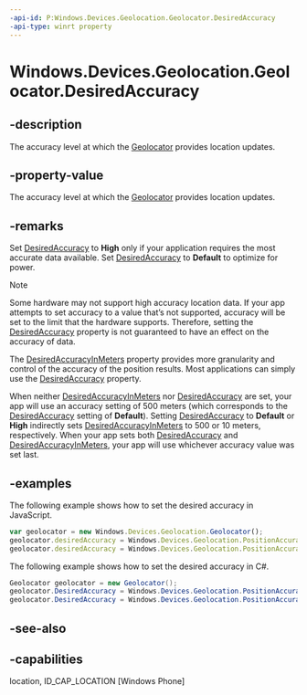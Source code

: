```yaml
---
-api-id: P:Windows.Devices.Geolocation.Geolocator.DesiredAccuracy
-api-type: winrt property
---
```


<!-- Property syntax
public Windows.Devices.Geolocation.PositionAccuracy DesiredAccuracy { get;  set; }
-->

# Windows.Devices.Geolocation.Geolocator.DesiredAccuracy

## -description
The accuracy level at which the [Geolocator](geolocator.md) provides location updates.

## -property-value
The accuracy level at which the [Geolocator](geolocator.md) provides location updates.

## -remarks
Set [DesiredAccuracy](geolocator_desiredaccuracy.md) to **High** only if your application requires the most accurate data available. Set [DesiredAccuracy](geolocator_desiredaccuracy.md) to **Default** to optimize for power.



> [!NOTE]
> Some hardware may not support high accuracy location data. If your app attempts to set accuracy to a value that’s not supported, accuracy will be set to the limit that the hardware supports. Therefore, setting the [DesiredAccuracy](geolocator_desiredaccuracy.md) property is not guaranteed to have an effect on the accuracy of data.

The [DesiredAccuracyInMeters](geolocator_desiredaccuracyinmeters.md) property provides more granularity and control of the accuracy of the position results. Most applications can simply use the [DesiredAccuracy](geolocator_desiredaccuracy.md) property.

When neither [DesiredAccuracyInMeters](geolocator_desiredaccuracyinmeters.md) nor [DesiredAccuracy](geolocator_desiredaccuracy.md) are set, your app will use an accuracy setting of 500 meters (which corresponds to the [DesiredAccuracy](geolocator_desiredaccuracy.md) setting of **Default**). Setting [DesiredAccuracy](geolocator_desiredaccuracy.md) to **Default** or **High** indirectly sets [DesiredAccuracyInMeters](geolocator_desiredaccuracyinmeters.md) to 500 or 10 meters, respectively. When your app sets both [DesiredAccuracy](geolocator_desiredaccuracy.md) and [DesiredAccuracyInMeters](geolocator_desiredaccuracyinmeters.md), your app will use whichever accuracy value was set last.

## -examples
The following example shows how to set the desired accuracy in JavaScript.

```javascript
var geolocator = new Windows.Devices.Geolocation.Geolocator();
geolocator.desiredAccuracy = Windows.Devices.Geolocation.PositionAccuracy.default;
geolocator.desiredAccuracy = Windows.Devices.Geolocation.PositionAccuracy.high;

```

The following example shows how to set the desired accuracy in C#.

```csharp
Geolocator geolocator = new Geolocator();
geolocator.DesiredAccuracy = Windows.Devices.Geolocation.PositionAccuracy.Default;
geolocator.DesiredAccuracy = Windows.Devices.Geolocation.PositionAccuracy.High;
```



## -see-also


## -capabilities
location, ID_CAP_LOCATION [Windows Phone]
